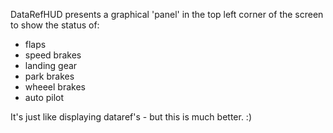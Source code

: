 DataRefHUD presents a graphical 'panel' in the top left corner of the screen to show the status of:
- flaps
- speed brakes
- landing gear
- park brakes
- wheeel brakes
- auto pilot

It's just like displaying dataref's - but this is much better.  :)
